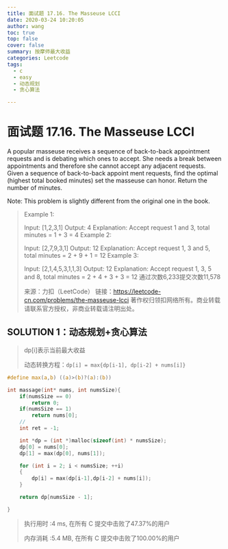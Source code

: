 ```yaml
---
title: 面试题 17.16. The Masseuse LCCI
date: 2020-03-24 10:20:05
author: wang
toc: true
top: false
cover: false
summary: 按摩师最大收益
categories: Leetcode
tags:
  - c
  - easy
  - 动态规划
  - 贪心算法

---
```


# 面试题 17.16. The Masseuse LCCI

A popular masseuse receives a sequence of back-to-back appointment requests and is debating which ones to accept. She needs a break between appointments and therefore she cannot accept any adjacent requests. Given a sequence of back-to-back appoint­ ment requests, find the optimal (highest total booked minutes) set the masseuse can honor. Return the number of minutes.

Note: This problem is slightly different from the original one in the book.



> Example 1:
>
> Input:  [1,2,3,1]
>Output:  4
> Explanation:  Accept request 1 and 3, total minutes = 1 + 3 = 4
>Example 2:
>    
>   Input:  [2,7,9,3,1]
>    Output:  12
>    Explanation:  Accept request 1, 3 and 5, total minutes = 2 + 9 + 1 = 12
> Example 3:
>
> Input:  [2,1,4,5,3,1,1,3]
>Output:  12
> Explanation:  Accept request 1, 3, 5 and 8, total minutes = 2 + 4 + 3 + 3 = 12
>通过次数6,233提交次数11,578
>    
>    来源：力扣（LeetCode）
>    链接：https://leetcode-cn.com/problems/the-masseuse-lcci
>    著作权归领扣网络所有。商业转载请联系官方授权，非商业转载请注明出处。

## SOLUTION 1：动态规划+贪心算法

> dp[i]表示当前最大收益
>
> 动态转换方程：`dp[i] = max{dp[i-1], dp[i-2] + nums[i]}`

```c
#define max(a,b) ((a)>(b)?(a):(b))

int massage(int* nums, int numsSize){
	if(numsSize == 0)
		return 0;
	if(numsSize == 1)
		return nums[0];
	//
	int ret = -1;

	int *dp = (int *)malloc(sizeof(int) * numsSize);
	dp[0] = nums[0];
	dp[1] = max(dp[0], nums[1]);

	for (int i = 2; i < numsSize; ++i)
	{
		dp[i] = max(dp[i-1],dp[i-2] + nums[i]);
	}

	return dp[numsSize - 1];

}
```

> 执行用时 :4 ms, 在所有 C 提交中击败了47.37%的用户
>
> 内存消耗 :5.4 MB, 在所有 C 提交中击败了100.00%的用户

